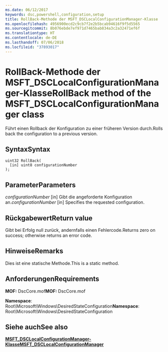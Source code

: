 ```yaml
---
ms.date: 06/12/2017
keywords: dsc,powershell,configuration,setup
title: RollBack-Methode der MSFT_DSCLocalConfigurationManager-Klasse
ms.openlocfilehash: 4956900ecd2c9cb7f2e2b5bcab94616f9f5d5565
ms.sourcegitcommit: 8b076ebde7ef971d7465bab834a3c2a32471ef6f
ms.translationtype: HT
ms.contentlocale: de-DE
ms.lasthandoff: 07/06/2018
ms.locfileid: "37893017"
---
```

# <a name="rollback-method-of-the-msftdsclocalconfigurationmanager-class"></a><span data-ttu-id="78afb-103">RollBack-Methode der MSFT_DSCLocalConfigurationManager-Klasse</span><span class="sxs-lookup"><span data-stu-id="78afb-103">RollBack method of the MSFT_DSCLocalConfigurationManager class</span></span>

<span data-ttu-id="78afb-104">Führt einen Rollback der Konfiguration zu einer früheren Version durch.</span><span class="sxs-lookup"><span data-stu-id="78afb-104">Rolls back the configuration to a previous version.</span></span>

## <a name="syntax"></a><span data-ttu-id="78afb-105">Syntax</span><span class="sxs-lookup"><span data-stu-id="78afb-105">Syntax</span></span>

```mof
uint32 RollBack(
  [in] uint8 configurationNumber
);
```

## <a name="parameters"></a><span data-ttu-id="78afb-106">Parameter</span><span class="sxs-lookup"><span data-stu-id="78afb-106">Parameters</span></span>

<span data-ttu-id="78afb-107">*configurationNumber* \[in\] Gibt die angeforderte Konfiguration an.</span><span class="sxs-lookup"><span data-stu-id="78afb-107">*configurationNumber* \[in\] Specifies the requested configuration.</span></span>

## <a name="return-value"></a><span data-ttu-id="78afb-108">Rückgabewert</span><span class="sxs-lookup"><span data-stu-id="78afb-108">Return value</span></span>

<span data-ttu-id="78afb-109">Gibt bei Erfolg null zurück, andernfalls einen Fehlercode.</span><span class="sxs-lookup"><span data-stu-id="78afb-109">Returns zero on success; otherwise returns an error code.</span></span>

## <a name="remarks"></a><span data-ttu-id="78afb-110">Hinweise</span><span class="sxs-lookup"><span data-stu-id="78afb-110">Remarks</span></span>

<span data-ttu-id="78afb-111">Dies ist eine statische Methode.</span><span class="sxs-lookup"><span data-stu-id="78afb-111">This is a static method.</span></span>

## <a name="requirements"></a><span data-ttu-id="78afb-112">Anforderungen</span><span class="sxs-lookup"><span data-stu-id="78afb-112">Requirements</span></span>

<span data-ttu-id="78afb-113">**MOF:** DscCore.mof</span><span class="sxs-lookup"><span data-stu-id="78afb-113">**MOF:** DscCore.mof</span></span>

<span data-ttu-id="78afb-114">**Namespace**: Root\Microsoft\Windows\DesiredStateConfiguration</span><span class="sxs-lookup"><span data-stu-id="78afb-114">**Namespace**: Root\Microsoft\Windows\DesiredStateConfiguration</span></span>

## <a name="see-also"></a><span data-ttu-id="78afb-115">Siehe auch</span><span class="sxs-lookup"><span data-stu-id="78afb-115">See also</span></span>

[<span data-ttu-id="78afb-116">**MSFT_DSCLocalConfigurationManager-Klasse**</span><span class="sxs-lookup"><span data-stu-id="78afb-116">**MSFT_DSCLocalConfigurationManager**</span></span>](msft-dsclocalconfigurationmanager.md)